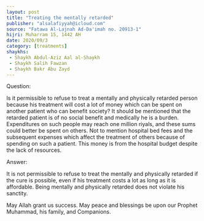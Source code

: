 ```yaml
---
layout: post
title: "Treating the mentally retarded"
publisher: "alsalafiyyah@icloud.com"
source: "Fatawa Al-Lajnah Ad-Da'imah no. 20913-1"
hijri: Muharram 15, 1442 AH
date: 2020/09/3
category: [treatments]
shaykhs: 
 - Shaykh Abdul-Aziz Aal al-Shaykh
 - Shaykh Salih Fawzan
 - Shaykh Bakr Abu Zayd
---
```


Question:

Is it permissible to refuse to treat a mentally and physically retarded person because his treatment will cost a lot of money which can be spent on another patient who can benefit society? It should be mentioned that the retarded patient is of no social benefit and medically he is a burden. Expenditures on such people may reach one million riyals, and these sums could better be spent on others. Not to mention hospital bed fees and the subsequent expenses which affect the treatment of others because of spending on such a patient. This money is from the hospital budget despite the lack of resources.  

Answer:

It is not permissible to refuse to treat the mentally and physically retarded if the cure is possible, even if his treatment costs a lot as long as it is affordable. Being mentally and physically retarded does not violate his sanctity. 

May Allah grant us success. May peace and blessings be upon our Prophet Muhammad, his family, and Companions. 

